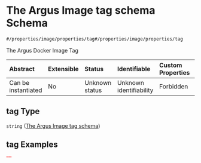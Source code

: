 # The Argus Image tag schema Schema

```txt
#/properties/image/properties/tag#/properties/image/properties/tag
```

The Argus Docker Image Tag

| Abstract            | Extensible | Status         | Identifiable            | Custom Properties | Additional Properties | Access Restrictions | Defined In                                                        |
| :------------------ | :--------- | :------------- | :---------------------- | :---------------- | :-------------------- | :------------------ | :---------------------------------------------------------------- |
| Can be instantiated | No         | Unknown status | Unknown identifiability | Forbidden         | Allowed               | none                | [values.schema.json\*](values.schema.json "open original schema") |

## tag Type

`string` ([The Argus Image tag schema](values-properties-argus-docker-image-schema-properties-the-argus-image-tag-schema.md))

## tag Examples

```json
""
```
